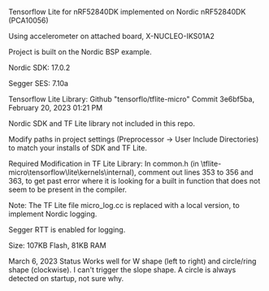 Tensorflow Lite for nRF52840DK implemented on Nordic nRF52840DK (PCA10056)

Using accelerometer on attached board, X-NUCLEO-IKS01A2

Project is built on the Nordic BSP example.

Nordic SDK: 17.0.2

Segger SES: 7.10a

Tensorflow Lite Library: Github "tensorflo/tflite-micro" Commit 3e6bf5ba, February 20, 2023 01:21 PM

Nordic SDK and TF Lite library not included in this repo.

Modify paths in project settings (Preprocessor -> User Include Directories) to match your installs of SDK and TF Lite.

Required Modification in TF Lite Library:
In common.h (in \tflite-micro\tensorflow\lite\kernels\internal), comment out lines 353 to 356 and 363, to get past error where it is looking for a built in function that does not seem to be present in the compiler.

Note: The TF Lite file micro_log.cc is replaced with a local version, to implement Nordic logging.

Segger RTT is enabled for logging.

Size: 107KB Flash, 81KB RAM

March 6, 2023 Status
Works well for W shape (left to right) and circle/ring shape (clockwise).
I can't trigger the slope shape.
A circle is always detected on startup, not sure why.


